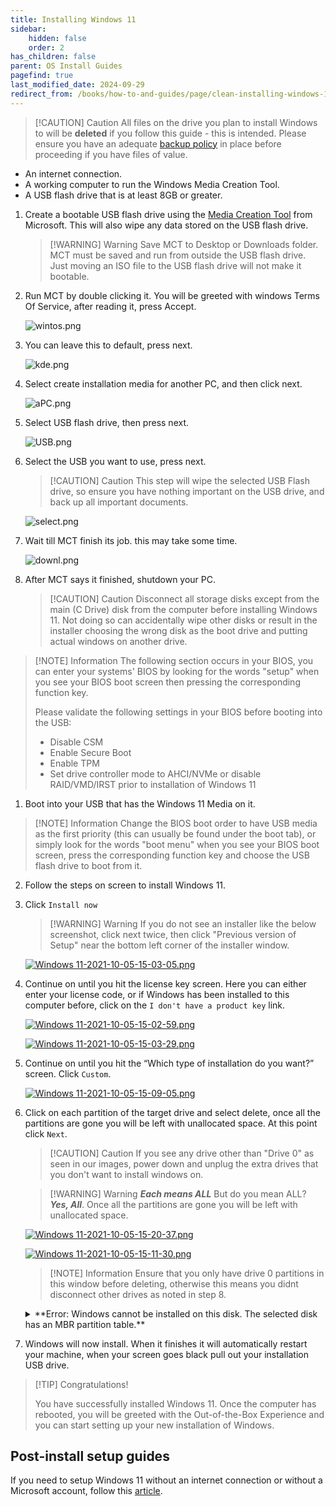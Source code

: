```yaml
---
title: Installing Windows 11
sidebar:
    hidden: false
    order: 2
has_children: false
parent: OS Install Guides
pagefind: true
last_modified_date: 2024-09-29
redirect_from: /books/how-to-and-guides/page/clean-installing-windows-11
---
```

> [!CAUTION] Caution
> All files on the drive you plan to install Windows to will be **deleted** if you follow this guide - this is intended. Please ensure you have an adequate [backup policy](/docs/backups) in place before proceeding if you have files of value.

* An internet connection.
* A working computer to run the Windows Media Creation Tool.
* A USB flash drive that is at least 8GB or greater.

1. Create a bootable USB flash drive using the [Media Creation Tool](https://www.microsoft.com/en-us/software-download/windows11) from Microsoft. This will also wipe any data stored on the USB flash drive.

    > [!WARNING] Warning
    > Save MCT to Desktop or Downloads folder. MCT must be saved and run from outside the USB flash drive. Just moving an ISO file to the USB flash drive will not make it bootable.

2. Run MCT by double clicking it. You will be greeted with windows Terms Of Service, after reading it, press Accept.

     ![wintos.png](../../../assets/install-11/wintos.png)

3. You can leave this to default, press next.

     ![kde.png](../../../assets/install-11/kde.png)

4. Select create installation media for another PC, and then click next.

     ![aPC.png](../../../assets/install-11/aPC.png)

5. Select USB flash drive, then press next.

     ![USB.png](../../../assets/install-11/USB.png)

6. Select the USB you want to use, press next. 

    > [!CAUTION] Caution
    >  This step will wipe the selected USB Flash drive, so ensure you have nothing important on the USB drive, and back up all important documents.

     ![select.png](../../../assets/install-11/select.png)

7. Wait till MCT finish its job. this may take some time.

     ![downl.png](../../../assets/install-11/downl.png)

8. After MCT says it finished, shutdown your PC.

    > [!CAUTION] Caution
    > Disconnect all storage disks except from the main (C Drive) disk from the computer before installing Windows 11. Not doing so can accidentally wipe other disks or result in the installer choosing the wrong disk as the boot drive and putting actual windows on another drive.

> [!NOTE] Information
> The following section occurs in your BIOS, you can enter your systems' BIOS by looking for the words "setup" when you see your BIOS boot screen then pressing the corresponding function key.
> 
> Please validate the following settings in your BIOS before booting into the USB:
> - Disable CSM
> - Enable Secure Boot
> - Enable TPM
> - Set drive controller mode to AHCI/NVMe or disable RAID/VMD/IRST prior to installation of Windows 11



1. Boot into your USB that has the Windows 11 Media on it. 

> [!NOTE] Information
> Change the BIOS boot order to have USB media as the first priority (this can usually be found under the boot tab), or simply look for the words "boot menu" when you see your BIOS boot screen, press the corresponding function key and choose the USB flash drive to boot from it.

2. Follow the steps on screen to install Windows 11. 
 
3. Click `Install now`

     > [!WARNING] Warning
     > If you do not see an installer like the below screenshot, click next twice, then click "Previous version of Setup" near the bottom left corner of the installer window.

     [![Windows 11-2021-10-05-15-03-05.png](../../../assets/install-11/windows-11-2021-10-05-15-03-05.png)](../../../assets/install-11/windows-11-2021-10-05-15-03-05.png)

4. Continue on until you hit the license key screen. Here you can either enter your license code, or if Windows has been installed to this computer before, click on the `I don't have a product key` link.

    [![Windows 11-2021-10-05-15-02-59.png](../../../assets/install-11/windows-11-2021-10-05-15-02-59.png)](../../../assets/install-11/windows-11-2021-10-05-15-02-59.png)

    [![Windows 11-2021-10-05-15-03-29.png](../../../assets/install-11/windows-11-2021-10-05-15-03-29.png)](../../../assets/install-11/windows-11-2021-10-05-15-03-29.png)

5.  Continue on until you hit the “Which type of installation do you want?” screen. Click `Custom`. 

     [![Windows 11-2021-10-05-15-09-05.png](../../../assets/install-11/windows-11-2021-10-05-15-09-05.png)](../../../assets/install-11/windows-11-2021-10-05-15-09-05.png)

6. Click on each partition of the target drive and select delete, once all the partitions are gone you will be left with unallocated space. At this point click `Next`.

    > [!CAUTION] Caution
    > If you see any drive other than "Drive 0" as seen in our images, power down and unplug the extra drives that you don't want to install windows on.

    > [!WARNING] Warning
    > ***Each means ALL*** But do you mean ALL? ***Yes, All***. Once all the partitions are gone you will be left with unallocated space.

    [![Windows 11-2021-10-05-15-20-37.png](../../../assets/install-11/windows-11-2021-10-05-15-20-37.png)](../../../assets/install-11/windows-11-2021-10-05-15-20-37.png)

    [![Windows 11-2021-10-05-15-11-30.png](../../../assets/install-11/windows-11-2021-10-05-15-11-30.png)](../../../assets/install-11/windows-11-2021-10-05-15-11-30.png)

     > [!NOTE] Information
     > Ensure that you only have drive 0 partitions in this window before deleting, otherwise this means you didnt disconnect other drives as noted in step 8.

    <details markdown="1">
    <summary markdown=span>
    **Error: Windows cannot be installed on this disk. The selected disk has an MBR partition table.**

    </summary>

    > If you receive an error about your disk being MBR like this:
    >
    > [![the-selected-disk-has-an-mbr-partition-table-01.png](../../../assets/install-11/the-selected-disk-has-an-mbr-partition-table-01.png)](../../../assets/install-11/the-selected-disk-has-an-mbr-partition-table-01.png)
    > 
    >
    > then press `Shift+F10` to open CMD and follow below.
    > ```
    > diskpart
    > list disk
    > ```
    > 
    > [![Windows 11-2021-10-05-15-09-53.png](../../../assets/install-11/windows-11-2021-10-05-15-09-53.png)](../../../assets/install-11/windows-11-2021-10-05-15-09-53.png)
    >
    > [![Windows 11-2021-10-05-15-10-13.png](../../../assets/install-11/windows-11-2021-10-05-15-10-13.png)](../../../assets/install-11/windows-11-2021-10-05-15-10-13.png)
    >
    > [![Windows 11-2021-10-05-15-10-24.png](../../../assets/install-11/windows-11-2021-10-05-15-10-24.png)](../../../assets/install-11/windows-11-2021-10-05-15-10-24.png)
    >
    > [![Windows 11-2021-10-05-15-10-39.png](../../../assets/install-11/windows-11-2021-10-05-15-10-39.png)](../../../assets/install-11/windows-11-2021-10-05-15-10-39.png)
    >
    > Make note of the disk you want to install to from the step above.
    > ```
    > sel disk #
    > convert gpt
    > clean
    > ```
    > 
    > [![Windows 11-2021-10-05-15-10-51.png](../../../assets/install-11/windows-11-2021-10-05-15-10-51.png)](../../../assets/install-11/windows-11-2021-10-05-15-10-51.png)
    > [![Windows 11-2021-10-05-15-11-01.png](../../../assets/install-11/windows-11-2021-10-05-15-11-01.png)](../../../assets/install-11/windows-11-2021-10-05-15-11-01.png)
    > [![Windows 11-2021-10-05-15-11-13.png](../../../assets/install-11/windows-11-2021-10-05-15-11-13.png)](../../../assets/install-11/windows-11-2021-10-05-15-11-13.png)
    > 
    > You can exit the CMD and click `next` again.
    > [![Windows 11-2021-10-05-15-09-40.png](../../../assets/install-11/windows-11-2021-10-05-15-09-40.png)](../../../assets/install-11/windows-11-2021-10-05-15-09-40.png)

    </details>

7. Windows will now install. When it finishes it will automatically restart your machine, when your screen goes black pull out your installation USB drive.

> [!TIP] Congratulations!
>
> You have successfully installed Windows 11. Once the computer has rebooted, you will be greeted with the Out-of-the-Box Experience and you can start setting up your new installation of Windows. 


## Post-install setup guides
If you need to setup Windows 11 without an internet connection or without a Microsoft account, follow this [article](/docs/guides/bypass-11).
